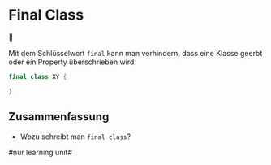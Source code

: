 # Final Class
🔏

Mit dem Schlüsselwort `final` kann man verhindern, dass eine Klasse geerbt oder ein Property überschrieben wird:

```swift
final class XY {

}
```

## Zusammenfassung
- Wozu schreibt man `final class`?


#nur learning unit#